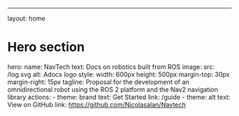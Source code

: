 ---
layout: home

# Hero section
hero:
  name: NavTech
  text: Docs on robotics built from ROS
  image:
    src: /log.svg
    alt: Adocs logo
    style:
      width: 600px
      height: 500px
      margin-top: 30px
      margin-right: 15px
  tagline: Proposal for the development of an omnidirectional robot using the ROS 2 platform and the Nav2 navigation library
  actions:
    - theme: brand
      text: Get Started
      link: /guide
    - theme: alt
      text: View on GitHub
      link: https://github.com/Nicolasalan/Navtech